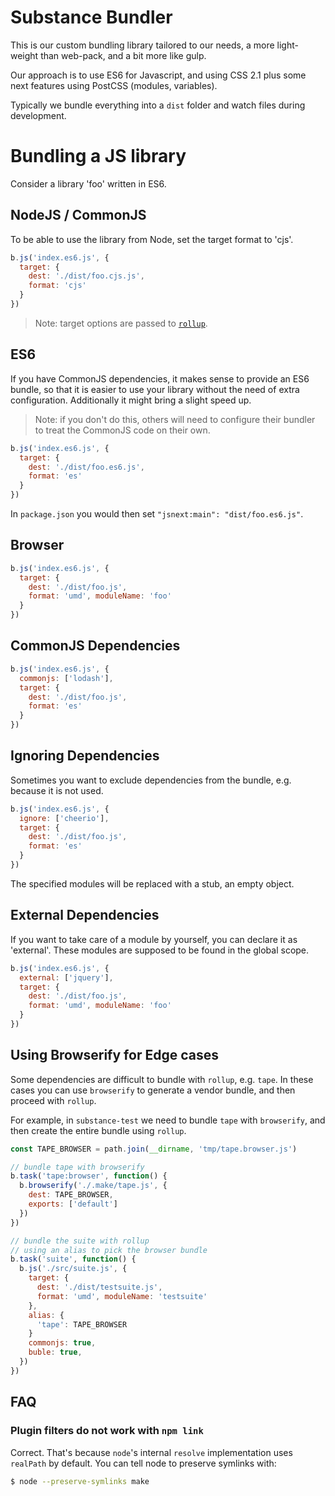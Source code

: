 # Substance Bundler

This is our custom bundling library tailored to our needs, a more light-weight than web-pack, and a bit more like gulp.

Our approach is to use ES6 for Javascript, and using CSS 2.1 plus some next features using PostCSS (modules, variables).

Typically we bundle everything into a `dist` folder and watch files during development.

# Bundling a JS library

Consider a library 'foo' written in ES6.

## NodeJS / CommonJS

To be able to use the library from Node, set the target format to 'cjs'.

```js
b.js('index.es6.js', {
  target: {
    dest: './dist/foo.cjs.js',
    format: 'cjs'
  }
})
```

> Note: target options are passed to [`rollup`](https://github.com/rollup/rollup/wiki/Command-Line-Interface#targets).

## ES6

If you have CommonJS dependencies, it makes sense to provide an ES6 bundle, so that it is easier
to use your library without the need of extra configuration. Additionally it might bring a slight speed up.

> Note: if you don't do this, others will need to configure their bundler to treat the CommonJS code on their own.

```js
b.js('index.es6.js', {
  target: {
    dest: './dist/foo.es6.js',
    format: 'es'
  }
})
```

In `package.json` you would then set `"jsnext:main": "dist/foo.es6.js"`.

## Browser

```js
b.js('index.es6.js', {
  target: {
    dest: './dist/foo.js',
    format: 'umd', moduleName: 'foo'
  }
})
```

## CommonJS Dependencies

```js
b.js('index.es6.js', {
  commonjs: ['lodash'],
  target: {
    dest: './dist/foo.js',
    format: 'es'
  }
})
```

## Ignoring Dependencies

Sometimes you want to exclude dependencies from the bundle, e.g. because it is not used.

```js
b.js('index.es6.js', {
  ignore: ['cheerio'],
  target: {
    dest: './dist/foo.js',
    format: 'es'
  }
})
```

The specified modules will be replaced with a stub, an empty object.

## External Dependencies

If you want to take care of a module by yourself, you can declare it as 'external'.
These modules are supposed to be found in the global scope.

```js
b.js('index.es6.js', {
  external: ['jquery'],
  target: {
    dest: './dist/foo.js',
    format: 'umd', moduleName: 'foo'
  }
})
```

## Using Browserify for Edge cases

Some dependencies are difficult to bundle with `rollup`, e.g. `tape`. In these cases you can use `browserify`
to generate a vendor bundle, and then proceed with `rollup`.

For example, in `substance-test` we need to bundle `tape` with `browserify`, and then create the
entire bundle using `rollup`.

```js
const TAPE_BROWSER = path.join(__dirname, 'tmp/tape.browser.js')

// bundle tape with browserify
b.task('tape:browser', function() {
  b.browserify('./.make/tape.js', {
    dest: TAPE_BROWSER,
    exports: ['default']
  })
})

// bundle the suite with rollup
// using an alias to pick the browser bundle
b.task('suite', function() {
  b.js('./src/suite.js', {
    target: {
      dest: './dist/testsuite.js',
      format: 'umd', moduleName: 'testsuite'
    },
    alias: {
      'tape': TAPE_BROWSER
    }
    commonjs: true,
    buble: true,
  })
})
```

## FAQ

### Plugin filters do not work with `npm link`

Correct. That's because `node`'s internal `resolve` implementation uses `realPath` by default. You can tell node to preserve symlinks with:

```bash
$ node --preserve-symlinks make
```

